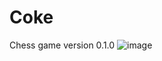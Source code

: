 # Coke
Chess game
version 0.1.0
![image](https://github.com/cubeiceman/Coke/assets/88341723/ab0354ed-13d8-44de-a6fa-50a00b998c5e)

